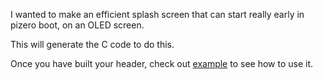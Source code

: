 I wanted to make an efficient splash screen that can start really early in pizero boot, on an OLED screen.

This will generate the C code to do this.

Once you have built your header, check out [example](example) to see how to use it.